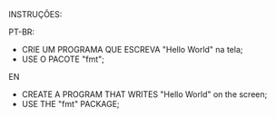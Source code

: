 ##
INSTRUÇÕES:

PT-BR:
- CRIE UM PROGRAMA QUE ESCREVA "Hello World" na tela;
- USE O PACOTE "fmt";

EN

- CREATE A PROGRAM THAT WRITES "Hello World" on the screen;
- USE THE "fmt" PACKAGE;

##
